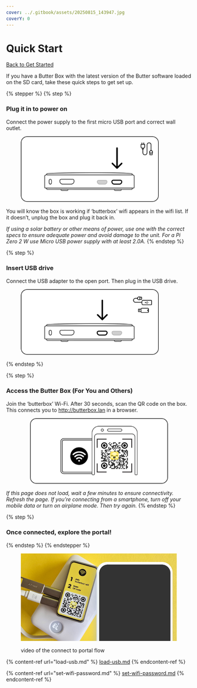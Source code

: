 ```yaml
---
cover: ../.gitbook/assets/20250815_143947.jpg
coverY: 0
---
```


# Quick Start

[Back to Get Started](../)

If you have a Butter Box with the latest version of the Butter software loaded on the SD card, take these quick steps to get set up.

{% stepper %}
{% step %}
### Plug it in to power on

Connect the power supply to the first micro USB port and correct wall outlet.

<figure><img src="../.gitbook/assets/1.png" alt="" width="375"><figcaption></figcaption></figure>

You will know the box is working if ‘butterbox’ wifi appears in the wifi list. If it doesn’t, unplug the box and plug it back in.

_If using a solar battery or other means of power, use one with the correct specs to ensure adequate power and avoid damage to the unit. For a Pi Zero 2 W use Micro USB power supply with at least 2.0A._
{% endstep %}

{% step %}
### Insert USB drive

Connect the USB adapter to the open port. Then plug in the USB drive.

<figure><img src="../.gitbook/assets/2.png" alt="" width="375"><figcaption></figcaption></figure>
{% endstep %}

{% step %}
### Access the Butter Box (For You and Others)

Join the ‘butterbox’ Wi-Fi. After 30 seconds, scan the QR code on the box. This connects you to http://butterbox.lan in a browser.

<div align="center"><figure><img src="../.gitbook/assets/qr code.png" alt="" width="375"><figcaption></figcaption></figure></div>

_If this page does not load, wait a few minutes to ensure connectivity. Refresh the page. If you’re connecting from a smartphone, turn off your mobile data or turn on airplane mode. Then try again._
{% endstep %}

{% step %}
### Once connected, explore the portal!
{% endstep %}
{% endstepper %}

<figure><img src="../.gitbook/assets/butter_box-setup_basic.png" alt=""><figcaption><p>video of the connect to portal flow</p></figcaption></figure>

{% content-ref url="load-usb.md" %}
[load-usb.md](load-usb.md)
{% endcontent-ref %}

{% content-ref url="set-wifi-password.md" %}
[set-wifi-password.md](set-wifi-password.md)
{% endcontent-ref %}
